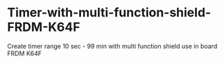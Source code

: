 # Timer-with-multi-function-shield-FRDM-K64F
Create timer range 10 sec - 99 min with multi function shield use in board FRDM K64F 
